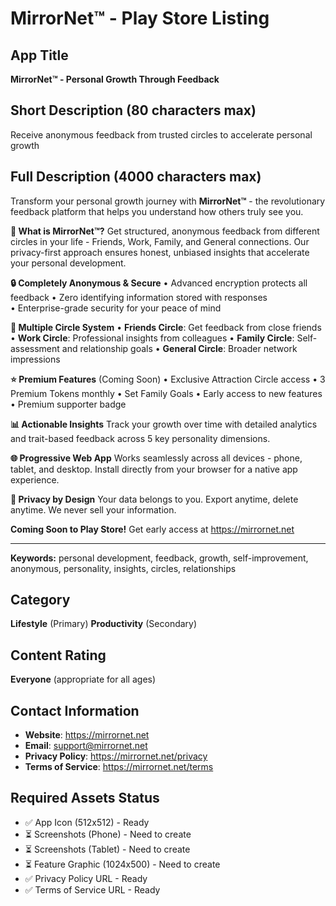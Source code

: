 # MirrorNet™ - Play Store Listing

## App Title
**MirrorNet™ - Personal Growth Through Feedback**

## Short Description (80 characters max)
Receive anonymous feedback from trusted circles to accelerate personal growth

## Full Description (4000 characters max)

Transform your personal growth journey with **MirrorNet™** - the revolutionary feedback platform that helps you understand how others truly see you.

**🌟 What is MirrorNet™?**
Get structured, anonymous feedback from different circles in your life - Friends, Work, Family, and General connections. Our privacy-first approach ensures honest, unbiased insights that accelerate your personal development.

**🔒 Completely Anonymous & Secure**
• Advanced encryption protects all feedback
• Zero identifying information stored with responses  
• Enterprise-grade security for your peace of mind

**👥 Multiple Circle System**
• **Friends Circle**: Get feedback from close friends
• **Work Circle**: Professional insights from colleagues
• **Family Circle**: Self-assessment and relationship goals
• **General Circle**: Broader network impressions

**⭐ Premium Features** (Coming Soon)
• Exclusive Attraction Circle access
• 3 Premium Tokens monthly
• Set Family Goals 
• Early access to new features
• Premium supporter badge

**📊 Actionable Insights**
Track your growth over time with detailed analytics and trait-based feedback across 5 key personality dimensions.

**🌐 Progressive Web App**
Works seamlessly across all devices - phone, tablet, and desktop. Install directly from your browser for a native app experience.

**🔐 Privacy by Design**
Your data belongs to you. Export anytime, delete anytime. We never sell your information.

**Coming Soon to Play Store!**
Get early access at https://mirrornet.net

---

**Keywords:** personal development, feedback, growth, self-improvement, anonymous, personality, insights, circles, relationships

## Category
**Lifestyle** (Primary)
**Productivity** (Secondary)

## Content Rating
**Everyone** (appropriate for all ages)

## Contact Information
- **Website**: https://mirrornet.net
- **Email**: support@mirrornet.net  
- **Privacy Policy**: https://mirrornet.net/privacy
- **Terms of Service**: https://mirrornet.net/terms

## Required Assets Status
- ✅ App Icon (512x512) - Ready
- ⏳ Screenshots (Phone) - Need to create
- ⏳ Screenshots (Tablet) - Need to create  
- ⏳ Feature Graphic (1024x500) - Need to create
- ✅ Privacy Policy URL - Ready
- ✅ Terms of Service URL - Ready
